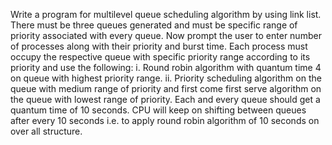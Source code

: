 Write a program for multilevel queue scheduling algorithm by using link list.
There must be three queues generated and must be specific range of priority associated with
every queue. Now prompt the user to enter number of processes along with their priority and
burst time. 
Each process must occupy the respective queue with specific priority range according to its
priority and use the following:
i. Round robin algorithm with quantum time 4 on queue with highest priority range.
ii. Priority scheduling algorithm on the queue with medium range of priority and first
come first serve algorithm on the queue with lowest range of priority.
Each and every queue should get a quantum time of 10 seconds. CPU will keep on shifting
between queues after every 10 seconds i.e. to apply round robin algorithm of 10 seconds on over
all structure.

